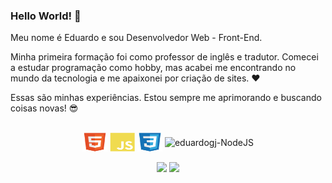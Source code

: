 ### Hello World! 👋

Meu nome é Eduardo e sou Desenvolvedor Web - Front-End.

Minha primeira formação foi como professor de inglês e tradutor. Comecei a estudar programação como hobby, mas acabei me encontrando no mundo da tecnologia e me apaixonei por criação de sites. ❤

Essas são minhas experiências. Estou sempre me aprimorando e buscando coisas novas! 😎

<div align="center" style="display: inline_block"><br>
  <img align="center" alt="eduardogj-HTML" height="30" width="40" src="https://raw.githubusercontent.com/devicons/devicon/master/icons/html5/html5-original.svg">
  <img align="center" alt="eduardogj-Js" height="30" width="40" src="https://raw.githubusercontent.com/devicons/devicon/master/icons/javascript/javascript-plain.svg">
  <img align="center" alt="eduardogj-CSS" height="30" width="40" src="https://raw.githubusercontent.com/devicons/devicon/master/icons/css3/css3-original.svg">
  <img align="center" alt="eduardogj-NodeJS" height="30" width="40" src="https://cdn.jsdelivr.net/gh/devicons/devicon/icons/nodejs/nodejs-original.svg" />
</div>


<br/>

<div align="center">
  <a href = "mailto:eduardogjnr@gmail.com"><img src="https://img.shields.io/badge/-Gmail-%23333?style=for-the-badge&logo=gmail&logoColor=white" target="_blank"></a>
  <a href="https://www.linkedin.com/in/devedugjnr/" target="_blank"><img src="https://img.shields.io/badge/-LinkedIn-%230077B5?style=for-the-badge&logo=linkedin&logoColor=white" target="_blank"></a>
</div>